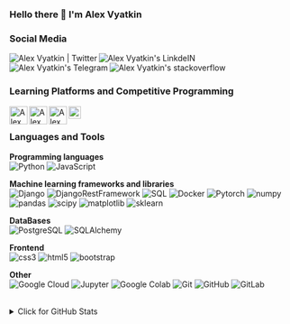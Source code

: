 ### Hello there 👋 I'm Alex Vyatkin

### Social Media

 <a href="https://twitter.com/blckvia" title='Twitter'>
    <img align="left" alt="Alex Vyatkin | Twitter" src="https://img.icons8.com/fluent/32/000000/twitter.png" />
</a>

 <a href="https://www.linkedin.com/in/blckvia/" title='Linkedin'>
    <img align="left" alt="Alex Vyatkin's LinkdeIN" src="https://img.icons8.com/color/32/000000/linkedin.png" />
</a>


<a href="https://t.me/blckvia" title='Telegram'>
    <img align="left" alt="Alex Vyatkin's Telegram" src="https://img.icons8.com/fluent/32/000000/telegram-app.png" />
</a>

<a href="https://stackoverflow.com/users/15950136/blckvia" title='stackoverflow'>
    <img align="left" alt="Alex Vyatkin's stackoverflow" src="https://img.icons8.com/color/32/000000/stackoverflow.png" />
</a>

 <br /><br />

### Learning Platforms and Competitive Programming

<a href="https://www.coursera.org/user/5deab4c68fb5c243d0b3b85f72d3ad05" title='Coursera'>
    <img align="left" alt="Alex Vyatkin's Coursera profile" width="32px" src="https://cdn.jsdelivr.net/npm/simple-icons@3.2.0/icons/coursera.svg" />
</a>

<a href="https://stepik.org/users/390342899" title='Stepik'>
    <img align="left" alt="Alex Vyatkin's Stepik profile" width="32px" src="https://static.tildacdn.com/tild3532-6435-4362-b938-633433363964/stepik_logotype_squa.svg" />
</a>

<a href="https://leetcode.com/blckvia/" title='Leetcode'>
  <img align="center" alt="Alex Vyatkin's Leetcode" width="22px" src="https://cdn.jsdelivr.net/npm/simple-icons@v3/icons/leetcode.svg" />
</a>

<a href="https://www.hackerrank.com/blckvia" title='Hackerrank'>
    <img align="left" alt="Alex Vyatkin's hackerrank" width="32px" src="https://cdn.jsdelivr.net/npm/simple-icons@3.2.0/icons/hackerrank.svg" />
</a>

<br />

### Languages and Tools

**Programming languages**
<br/>
![Python](https://img.shields.io/badge/-Python-005571?style=flat-square&logo=Python)
![JavaScript](https://img.shields.io/badge/-JavaScript-005571?style=flat-square&logo=javascript)

**Machine learning frameworks and libraries**
<br/>
![Django](https://img.shields.io/badge/-django-005571?style=flat-square&logo=django)
![DjangoRestFramework](https://img.shields.io/badge/-djangorestframework-005571?style=flat-square&logo=djangorestframework)
![SQL](https://img.shields.io/badge/-sql-005571?style=flat-square&logo=sql)
![Docker](https://img.shields.io/badge/-docker-005571?style=flat-square&logo=docker)
![Pytorch](https://img.shields.io/badge/-pytorch-005571?style=flat-square&logo=pytorch)
![numpy](https://img.shields.io/badge/-numpy-005571?style=flat-square&logo=numpy)
![pandas](https://img.shields.io/badge/-pandas-005571?style=flat-square&logo=pandas)
![scipy](https://img.shields.io/badge/-scipy-005571?style=flat-square&logo=scipy)
![matplotlib](https://img.shields.io/badge/-matplotlib-005571?style=flat-square&logo=matplotlib)
![sklearn](https://img.shields.io/badge/-sklearn-005571?style=flat-square&logo=sklearn)

**DataBases**
<br/>
![PostgreSQL](https://img.shields.io/badge/-PostgreSQL-005571?style=flat-square&logo=postgresql)
![SQLAlchemy](https://img.shields.io/badge/-SQLAlchemy-005571?style=flat-square&logo=python)


**Frontend**
<br/>
![css3](https://img.shields.io/badge/-css3-005571?style=flat-square&logo=css3)
![html5](https://img.shields.io/badge/-html5-005571?style=flat-square&logo=html5)
![bootstrap](https://img.shields.io/badge/-bootstrap-005571?style=flat-square&logo=bootstrap)

**Other**
<br/>
![Google Cloud](https://img.shields.io/badge/Google%20Cloud-005571?style=flat-square&logo=google-cloud)
![Jupyter](https://img.shields.io/badge/-jupyter-005571?style=flat-square&logo=jupyter)
![Google Colab](https://img.shields.io/badge/-googlecolab-005571?style=flat-square&logo=googlecolab)
![Git](https://img.shields.io/badge/-Git-005571?style=flat-square&logo=git)
![GitHub](https://img.shields.io/badge/-GitHub-005571?style=flat-square&logo=github)
![GitLab](https://img.shields.io/badge/-GitLab-005571?style=flat-square&logo=gitlab)

<br/>

<details>
<summary>Click for GitHub Stats</summary>
<p align="center">
    <img alt = "Alex Vyatkin's GitHub Stats" src="https://github-readme-stats.vercel.app/api?username=blckvia&show_icons=true&hide=issues&icon_color=000000&hide_border=true&title_color=5391FE&text_color=555">
    <br/>
    <img alt = "Alex Vyatkin's Top Language" src="https://github-readme-stats.vercel.app/api/top-langs/?username=blckvia&hide=html,&hide_border=true&title_color=5391FE&text_color=555">
    <br/>
    <img alt = "Alex Vyatkin's Github Visitors" src="https://visitor-badge.glitch.me/badge?page_id=blckvia.blckvia">  
</p>
</details>
